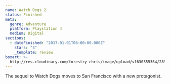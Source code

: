 ```yaml
---
name: Watch Dogs 2
status: Finished
meta:
  genre: Adventure
  platform: Playstation 4
  medium: Digital
sections:
  - dateFinished: "2017-01-01T06:00:00.000Z"
    stars: "4"
    _template: review
boxart: >-
  http://res.cloudinary.com/forestry-chris/image/upload/v1630355364/2897495-watch_dogs_2_v1_cf4o4a.jpg
---
```


The sequel to Watch Dogs moves to San Francisco with a new protagonist.
